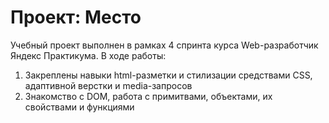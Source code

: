 # Проект: Место

Учебный проект выполнен в рамках 4 спринта курса Web-разработчик Яндекс Практикума.
В ходе работы:

1. Закреплены навыки html-разметки и стилизации средствами CSS, адаптивной верстки и media-запросов
2. Знакомство с DOM, работа с примитвами, объектами, их свойствами и функциями
